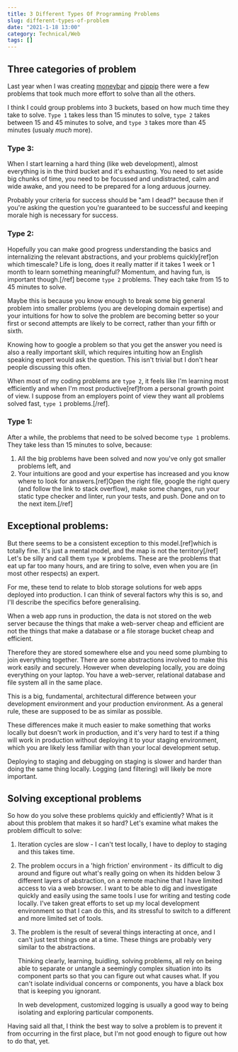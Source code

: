 ```yaml
---
title: 3 Different Types Of Programming Problems
slug: different-types-of-problem
date: "2021-1-18 13:00"
category: Technical/Web
tags: []
---
```


## Three categories of problem

Last year when I was creating [moneybar](https://moneybar/nl) and
[pippip](https://pippip.email) there were a few problems that took much more
effort to solve than all the others.

I think I could group problems into 3 buckets, based on how much time they take
to solve. `Type 1` takes less than 15 minutes to solve, `type 2` takes between
15 and 45 minutes to solve, and `type 3` takes more than 45 minutes (usualy
_much_ more).

### Type 3:

When I start learning a hard thing (like web development), almost everything is
in the third bucket and it's exhausting. You need to set aside big chunks of
time, you need to be focussed and undistracted, calm and wide awake, and you
need to be prepared for a long arduous journey.

Probably your criteria for success should be "am I dead?" because then if
you're asking the question you're guaranteed to be successful and keeping
morale high is necessary for success.

### Type 2:

Hopefully you can make good progress understanding the basics and internalizing
the relevant abstractions, and your problems quickly[ref]on which timescale?
Life is long, does it really matter if it takes 1 week or 1 month to learn
something meaningful? Momentum, and having fun, is important though.[/ref]
become `type 2` problems. They each take from 15 to 45 minutes to solve.

Maybe this is because you know enough to break some big general problem into
smaller problems (you are developing domain expertise) and your intuitions for
how to solve the problem are becoming better so your first or second attempts are
likely to be correct, rather than your fifth or sixth.

Knowing how to google a problem so that you get the answer you need is also a
really important skill, which requires intuiting how an English speaking expert
would ask the question. This isn't trivial but I don't hear people discussing
this often.

When most of my coding problems are `type 2`, it feels like I'm learning most
efficiently and when I'm most productive[ref]from a personal growth point of
view. I suppose from an employers point of view they want all problems solved
fast, `type 1` problems.[/ref].

### Type 1:

After a while, the problems that need to be solved become `type 1` problems.
They take less than 15 minutes to solve, because:

1. All the big problems have been solved and now you've only got smaller problems left, and
2. Your intuitions are good and your expertise has increased and you know where to look for
   answers.[ref]Open the right file, google the right query (and follow the link to
   stack overflow), make some changes, run your static type checker and linter,
   run your tests, and push. Done and on to the next item.[/ref]

## Exceptional problems:

But there seems to be a consistent exception to this model.[ref]which is totally
fine. It's just a mental model, and the map is not the territory[/ref] Let's
be silly and call them `type W` problems. These are the problems that eat up
far too many hours, and are tiring to solve, even when you are (in most other
respects) an expert.

For me, these tend to relate to blob storage solutions for web apps deployed
into production. I can think of several factors why this is so, and I'll
describe the specifics before generalising.

When a web app runs in production, the data is not stored on the web server
because the things that make a web-server cheap and efficient are not the
things that make a database or a file storage bucket cheap and efficient.

Therefore they are stored somewhere else and you need some plumbing to join
everything together. There are some abstractions involved to make this work
easily and securely. However when developing locally, you are doing everything
on your laptop. You have a web-server, relational database and file system all
in the same place.

This is a big, fundamental, architectural difference between your development
environment and your production environment. As a general rule, these are
supposed to be as similar as possible.

These differences make it much easier to make something that works locally but
doesn't work in production, and it's very hard to test if a thing will work in
production without deploying it to your staging environment, which you are
likely less familiar with than your local development setup.

Deploying to staging and debugging on staging is slower and harder than doing
the same thing locally. Logging (and filtering) will likely be more important.

## Solving exceptional problems

So how do you solve these problems quickly and efficiently? What is it about
this problem that makes it so hard? Let's examine what makes the problem
difficult to solve:

1.  Iteration cycles are slow - I can't test locally, I have to deploy to
    staging and this takes time.

2.  The problem occurs in a 'high friction' environment - its difficult to dig
    around and figure out what's really going on when its hidden below 3
    different layers of abstraction, on a remote machine that I have limited
    access to via a web browser. I want to be able to dig and investigate
    quickly and easily using the same tools I use for writing and testing code
    locally. I've taken great efforts to set up my local development
    environment so that I can do this, and its stressful to switch to a
    different and more limited set of tools.

3.  The problem is the result of several things interacting at once, and I can't
    just test things one at a time. These things are probably very similar to
    the abstractions.

    Thinking clearly, learning, buidling, solving problems, all rely on being
    able to separate or untangle a seemingly complex situation into its
    component parts so that you can figure out what causes what. If you can't
    isolate individual concerns or components, you have a black box that is
    keeping you ignorant.

    In web development, customized logging is usually a good way to being
    isolating and exploring particular components.

Having said all that, I think the best way to solve a problem is to prevent it
from occurring in the first place, but I'm not good enough to figure out how to
do that, yet.
